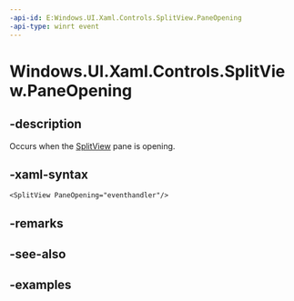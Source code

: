 ```yaml
---
-api-id: E:Windows.UI.Xaml.Controls.SplitView.PaneOpening
-api-type: winrt event
---
```


<!-- Event syntax.
public event TypedEventHandler PaneOpening<SplitView,  object>
-->

# Windows.UI.Xaml.Controls.SplitView.PaneOpening

## -description

Occurs when the [SplitView](splitview.md) pane is opening.



## -xaml-syntax

```xaml
<SplitView PaneOpening="eventhandler"/>
```

## -remarks

## -see-also

## -examples

